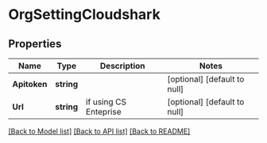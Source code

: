 # OrgSettingCloudshark

## Properties
Name | Type | Description | Notes
------------ | ------------- | ------------- | -------------
**Apitoken** | **string** |  | [optional] [default to null]
**Url** | **string** | if using CS Enteprise | [optional] [default to null]

[[Back to Model list]](../README.md#documentation-for-models) [[Back to API list]](../README.md#documentation-for-api-endpoints) [[Back to README]](../README.md)

